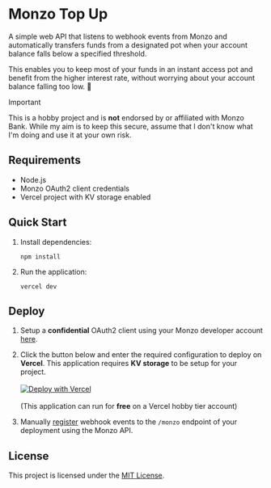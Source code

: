 # Monzo Top Up

A simple web API that listens to webhook events from Monzo and automatically transfers funds from a designated pot when your account balance falls below a specified threshold.

This enables you to keep most of your funds in an instant access pot and benefit from the higher interest rate, without worrying about your account balance falling too low. 💸

> [!IMPORTANT]
> This is a hobby project and is **not** endorsed by or affiliated with Monzo Bank. While my aim is to keep this secure, assume that I don't know what I'm doing and use it at your own risk.

## Requirements

- Node.js
- Monzo OAuth2 client credentials
- Vercel project with KV storage enabled

## Quick Start

1. Install dependencies:

   ```
   npm install
   ```

2. Run the application:

   ```
   vercel dev
   ```

## Deploy

1. Setup a **confidential** OAuth2 client using your Monzo developer account [here](https://developers.monzo.com/apps/new).

2. Click the button below and enter the required configuration to deploy on **Vercel**. This application requires **KV storage** to be setup for your project. <br> <br> [![Deploy with Vercel](https://vercel.com/button)](https://vercel.com/new/clone?repository-url=https%3A%2F%2Fgithub.com%2Fsamlader%2Fmonzo-top-up&env=POT_ID,CLIENT_ID,CLIENT_SECRET&envDescription=Monzo%20Developer%20Client&envLink=https%3A%2F%2Fdevelopers.monzo.com%2Fapps%2Fhome)
   <br><br>
   (This application can run for **free** on a Vercel hobby tier account)

3. Manually [register](https://docs.monzo.com/#webhooks:~:text=in%20an%20account.-,Registering%20a%20webhook,-%24%20http%20%2D%2Dform) webhook events to the `/monzo` endpoint of your deployment using the Monzo API.

## License

This project is licensed under the [MIT License](LICENSE).
